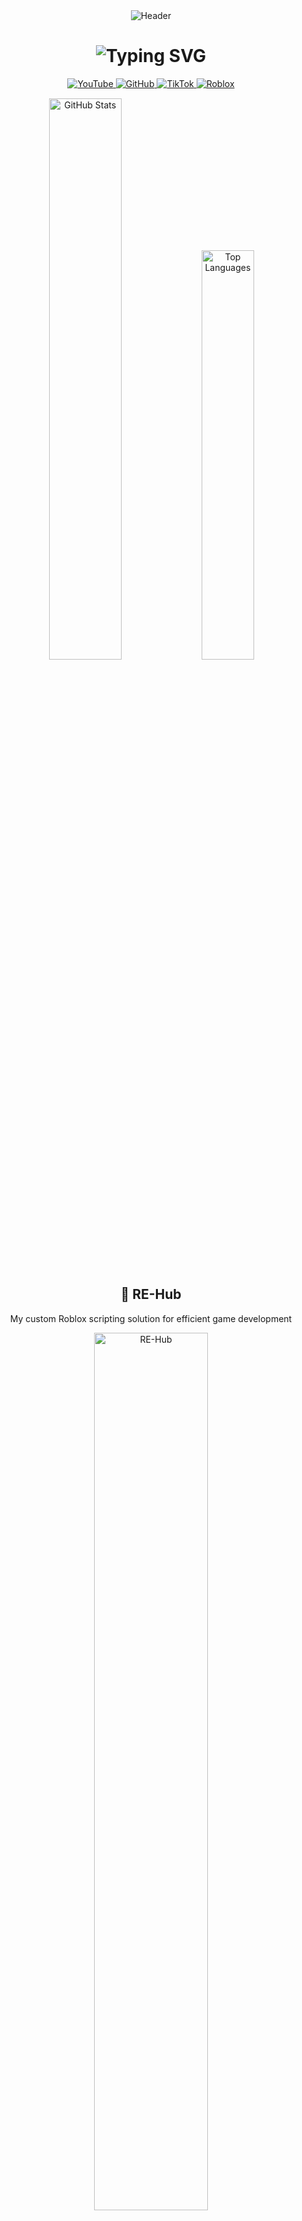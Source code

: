 <div align="center">
  
  <!-- Roblox-themed header with waving animation -->
  <img src="https://capsule-render.vercel.app/api?type=waving&color=00A2FF&height=200&section=header&text=ArchIsDead&fontSize=60&fontColor=FFFFFF&animation=fadeIn&fontAlignY=30&desc=Creator%20of%20RE-Hub&descAlignY=50" alt="Header" />

  <!-- Dynamic typing text -->
  <h1 align="center">
    <img src="https://readme-typing-svg.demolab.com?font=Roboto+Mono&weight=600&size=24&pause=1000&color=00A2FF&center=true&vCenter=true&width=500&lines=Roblox+Scripter;RE-Hub+Creator;Lua+Developer;Systems+Automation" alt="Typing SVG" />
  </h1>

  <!-- Social badges -->
  <div align="center" style="margin: 15px 0">
    <a href="https://youtube.com/[YOUR_CHANNEL]" target="_blank">
      <img src="https://img.shields.io/badge/YouTube-FF0000?style=for-the-badge&logo=youtube&logoColor=white" alt="YouTube" />
    </a>
    <a href="https://github.com/ArchIsDead" target="_blank">
      <img src="https://img.shields.io/badge/GitHub-100000?style=for-the-badge&logo=github&logoColor=white" alt="GitHub" />
    </a>
    <a href="https://tiktok.com/@[YOUR_USERNAME]" target="_blank">
      <img src="https://img.shields.io/badge/TikTok-000000?style=for-the-badge&logo=tiktok&logoColor=white" alt="TikTok" />
    </a>
    <a href="https://roblox.com/users/[YOUR_ID]/profile" target="_blank">
      <img src="https://img.shields.io/badge/Roblox-00A2FF?style=for-the-badge&logo=roblox&logoColor=white" alt="Roblox" />
    </a>
  </div>

  <!-- GitHub Stats -->
  <div align="center">
    <img width="48%" src="https://github-readme-stats.vercel.app/api?username=ArchIsDead&show_icons=true&theme=algolia&hide_border=true&count_private=true&include_all_commits=true" alt="GitHub Stats" />
    <img width="41%" src="https://github-readme-stats.vercel.app/api/top-langs/?username=ArchIsDead&layout=compact&theme=algolia&hide_border=true&langs_count=6&hide=html,css,scss&exclude_repo=repo1,repo2" alt="Top Languages" />
  </div>

  <!-- RE-Hub Spotlight Section -->
  <h2 align="center">🌟 RE-Hub</h2>
  <p align="center">My custom Roblox scripting solution for efficient game development</p>
  <div align="center">
    <a href="[RE-HUB_GITHUB_LINK]">
      <img width="60%" src="https://via.placeholder.com/600x200/00A2FF/FFFFFF?text=RE-Hub+Roblox+Scripting+Tool" alt="RE-Hub" />
    </a>
  </div>

  <!-- Roblox Profile Badge -->
  <h2 align="center">📊 Roblox Profile</h2>
  <div align="center">
    <img src="https://roblox-badge.vercel.app/api/badge?userId=[YOUR_ROBLOX_ID]&showRank=true" alt="Roblox Badge" />
  </div>

  <!-- Spotify Now Playing -->
  <h2 align="center">🎧 Now Playing</h2>
  <div align="center">
    <img src="https://spotify-recently-played-readme.vercel.app/api?user=[YOUR_SPOTIFY_ID]&count=1&width=400" alt="Spotify" />
  </div>

  <!-- Footer -->
  <img src="https://capsule-render.vercel.app/api?type=waving&color=00A2FF&height=100&section=footer" alt="Footer" />
  
</div>
